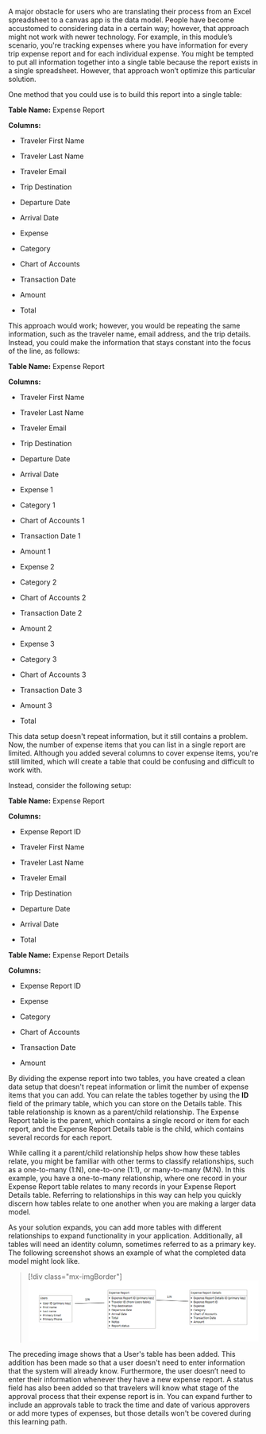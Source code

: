 A major obstacle for users who are translating their process from an Excel spreadsheet to a canvas app is the data model. People have become accustomed to considering data in a certain way; however, that approach might not work with newer technology. For example, in this module’s scenario, you're tracking expenses where you have information for every trip expense report and for each individual expense. You might be tempted to put all information together into a single table because the report exists in a single spreadsheet. However, that approach won’t optimize this particular solution.

One method that you could use is to build this report into a single table:

**Table Name:** Expense Report

**Columns:**

-   Traveler First Name

-   Traveler Last Name

-   Traveler Email

-   Trip Destination

-   Departure Date

-   Arrival Date

-   Expense

-   Category

-   Chart of Accounts

-   Transaction Date

-   Amount

-   Total

This approach would work; however, you would be repeating the same information, such as the traveler name, email address, and the trip details. Instead, you could make the information that stays constant into the focus of the line, as follows:

**Table Name:** Expense Report

**Columns:**

-   Traveler First Name

-   Traveler Last Name

-   Traveler Email

-   Trip Destination

-   Departure Date

-   Arrival Date

-   Expense 1

-   Category 1

-   Chart of Accounts 1

-   Transaction Date 1

-   Amount 1

-   Expense 2

-   Category 2

-   Chart of Accounts 2

-   Transaction Date 2

-   Amount 2

-   Expense 3

-   Category 3

-   Chart of Accounts 3

-   Transaction Date 3

-   Amount 3

-   Total

This data setup doesn't repeat information, but it still contains a problem. Now, the number of expense items that you can list in a single report are limited. Although you added several columns to cover expense items, you're still limited, which will create a table that could be confusing and difficult to work with.

Instead, consider the following setup:

**Table Name:** Expense Report

**Columns:**

-   Expense Report ID

-   Traveler First Name

-   Traveler Last Name

-   Traveler Email

-   Trip Destination

-   Departure Date

-   Arrival Date

-   Total

**Table Name:** Expense Report Details

**Columns:**

-   Expense Report ID

-   Expense

-   Category

-   Chart of Accounts

-   Transaction Date

-   Amount

By dividing the expense report into two tables, you have created a clean data setup that doesn't repeat information or limit the number of expense items that you can add. You can relate the tables together by using the **ID** field of the primary table, which you can store on the Details table. This table relationship is known as a parent/child relationship. The Expense Report table is the parent, which contains a single record or item for each report, and the Expense Report Details table is the child, which contains several records for each report.

While calling it a parent/child relationship helps show how these tables relate, you might be familiar with other terms to classify relationships, such as a one-to-many (1:N), one-to-one (1:1), or many-to-many (M:N). In this example, you have a one-to-many relationship, where one record in your Expense Report table relates to many records in your Expense Report Details table. Referring to relationships in this way can help you quickly discern how tables relate to one another when you are making a larger data model.

As your solution expands, you can add more tables with different relationships to expand functionality in your application. Additionally, all tables will need an identity column, sometimes referred to as a primary key. The following screenshot shows an example of what the completed data model might look like.

> [!div class="mx-imgBorder"]
> [![Diagram example of a completed data model.](../media/data-model.png)](../media/data-model.png#lightbox)

The preceding image shows that a User's table has been added. This addition has been made so that a user doesn't need to enter information that the system will already know. Furthermore, the user doesn’t need to enter their information whenever they have a new expense report. A status field has also been added so that travelers will know what stage of the approval process that their expense report is in. You can expand further to include an approvals table to track the time and date of various approvers or add more types of expenses, but those details won't be covered during this learning path.
